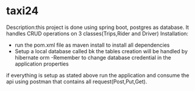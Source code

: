 # taxi24
 Description:this project is done using spring boot, 
                  postgres as database. It handles CRUD operations on 3 classes(Trips,Rider and Driver)
Installation:
   - run the pom.xml file as maven install to install all dependencies 
   - Setup a local database called bk the tables creation will be handled by hibernate orm
   -Remember to change database credential in the application properties
   
  if everything is setup as stated above run the application and consume the api using postman 
  that contains all request(Post,Put,Get).
   

